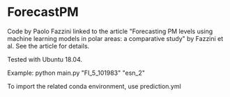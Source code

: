 # ForecastPM
Code by Paolo Fazzini linked to the article "Forecasting PM levels using machine learning models in polar areas: a comparative study" by Fazzini et al. See the article for details.

Tested with Ubuntu 18.04.

Example:
python main.py "FI_5_101983" "esn_2"

To import the related conda environment, use prediction.yml



